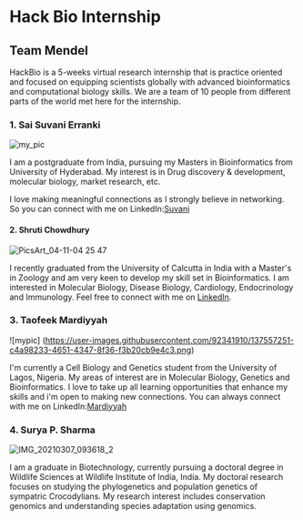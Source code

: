 # Hack Bio Internship

## Team Mendel

HackBio is a 5-weeks virtual research internship that is practice oriented and focused on equipping scientists globally with advanced bioinformatics and computational biology skills.
We are a team of 10 people from different parts of the world met here for the internship.


### 1. Sai Suvani Erranki

![my_pic](https://user-images.githubusercontent.com/92301554/136981373-e78151ad-82ac-433d-ac11-302d25c1e947.jpg)



I am a postgraduate from India, pursuing my Masters in Bioinformatics from University of Hyderabad. My interest is in Drug discovery & development, molecular biology, market research, etc.

I love making meaningful connections as I strongly believe in networking. So you can connect with me on LinkedIn:[Suvani](https://www.linkedin.com/in/sai-suvani-erranki-095954156/ )


#### 2. Shruti Chowdhury

![PicsArt_04-11-04 25 47](https://user-images.githubusercontent.com/92269847/137529748-3de8d2f9-7f76-4655-b589-3596c782c48f.jpg)


I recently graduated from the University of Calcutta in India with a Master's in Zoology and am very keen to develop my skill set in Bioinformatics. I am interested in Molecular Biology, Disease Biology, Cardiology, Endocrinology and Immunology. Feel free to connect with me on [LinkedIn](https://www.linkedin.com/in/shruti-chowdhury-8b876921a).


### 3. Taofeek Mardiyyah

![mypic] (https://user-images.githubusercontent.com/92341910/137557251-c4a98233-4651-4347-8f36-f3b20cb9e4c3.png)


I'm currently a Cell Biology and Genetics student from the University of Lagos, Nigeria. My areas of interest are in Molecular Biology, Genetics and Bioinformatics. I love to take up all learning opportunities that enhance my skills and i'm open to making new connections.
You can always connect with me on LinkedIn:[Mardiyyah](https://www.linkedin.com/in/mardiyyah-taofeek-1045a8215/) 

### 4. Surya P. Sharma
![IMG_20210307_093618_2](https://user-images.githubusercontent.com/45768049/137577507-70ea4314-96ac-4e9c-b9ca-ce99b91c0c5f.jpg)

I am a graduate in Biotechnology, currently pursuing a doctoral degree in Wildlife Sciences at Wildlife Institute of India, India. My doctoral research focuses on studying the phylogenetics and population genetics of sympatric Crocodylians. My research interest includes conservation genomics and understanding species adaptation using genomics.
